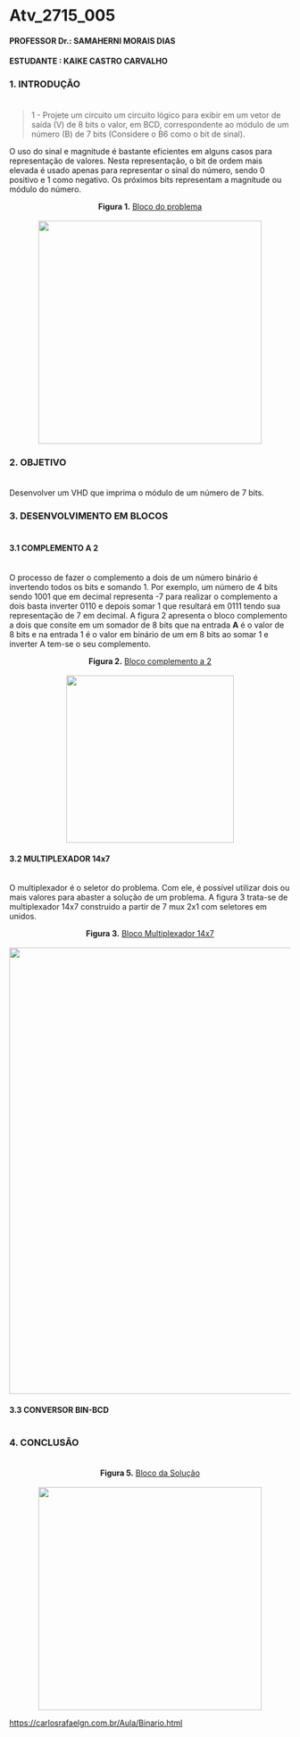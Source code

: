 # Atv_2715_005
#### PROFESSOR Dr.: SAMAHERNI MORAIS DIAS 
#### ESTUDANTE    : KAIKE CASTRO CARVALHO


### 1. INTRODUÇÃO <br/> <br/>

> 1 - Projete um circuito um circuito lógico para exibir em um vetor de saída (V) de 8 bits o
valor, em BCD, correspondente ao módulo de um número (B) de 7 bits (Considere o B6 como
o bit de sinal).

O uso do sinal e magnitude é bastante eficientes em alguns casos para representação de valores. Nesta representação, o bit de ordem mais elevada é usado apenas para representar o sinal do número, sendo 0 positivo e 1 como negativo. Os próximos bits representam a magnitude ou módulo do número.
<p align="center">
  <b>Figura 1.</b>
 <a href="#">Bloco do problema</a> 
 <br><br>
<img src="https://user-images.githubusercontent.com/42541528/63904305-e1d4ee00-c9e6-11e9-8201-87064fc3df44.png" width="400" heigth="400"> 
 </p>

### 2. OBJETIVO <br/> <br/>

Desenvolver um VHD que imprima o módulo de um número de 7 bits.

### 3. DESENVOLVIMENTO EM BLOCOS <br/> <br/>

#### 3.1 COMPLEMENTO A 2 <br/> <br/>

O processo de fazer o complemento a dois de um número binário é invertendo todos os bits e somando 1. Por exemplo, um número de 4 bits sendo 1001 que em decimal representa -7 para realizar o complemento a dois basta inverter 0110 e depois somar 1 que resultará em 0111 tendo sua representação de 7 em decimal.
A figura 2 apresenta o bloco complemento a dois que consite em um somador de 8 bits que na entrada **A** é o valor de 8 bits e na entrada 1 é o valor em binário de um em 8 bits ao somar 1 e inverter A tem-se o seu complemento.

<p align="center">
  <b>Figura 2.</b>
 <a href="#">Bloco complemento a 2</a> 
 <br><br>
<img src="https://user-images.githubusercontent.com/42541528/64068996-2646d080-cc17-11e9-919c-18fc52718337.png" width="300" heigth="300"> 
 </p>
 
#### 3.2 MULTIPLEXADOR 14x7 <br/> <br/>

O multiplexador é o seletor do problema. Com ele, é possível utilizar dois ou mais valores para abaster a solução de um problema. A figura 3 trata-se de multiplexador 14x7 construido a partir de 7 mux 2x1 com seletores em unidos. 

<p align="center">
  <b>Figura 3.</b>
 <a href="#">Bloco Multiplexador 14x7</a> 
 <br><br>
<img src="https://user-images.githubusercontent.com/42541528/64069108-64dd8a80-cc19-11e9-9902-b3c2cfd4d3ea.png" width="800" heigth="400"> 
 </p>
 
#### 3.3 CONVERSOR BIN-BCD <br/> <br/>



### 4. CONCLUSÃO <br/> <br/>

<p align="center">
  <b>Figura 5.</b>
 <a href="#">Bloco da Solução</a> 
 <br><br>
<img src="https://user-images.githubusercontent.com/42541528/64054461-7b261080-cb5d-11e9-8968-c3f7a9410550.png" width="400" heigth="200"> 
 </p>

https://carlosrafaelgn.com.br/Aula/Binario.html
